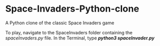 # Space-Invaders-Python-clone
A Python clone of the classic Space Invaders game

To play, navigate to the SpaceInvaders folder containing the <i>spaceInvaders.py</i> file. In the Terminal, type **<i>python3 spaceInvader.py</i>**
